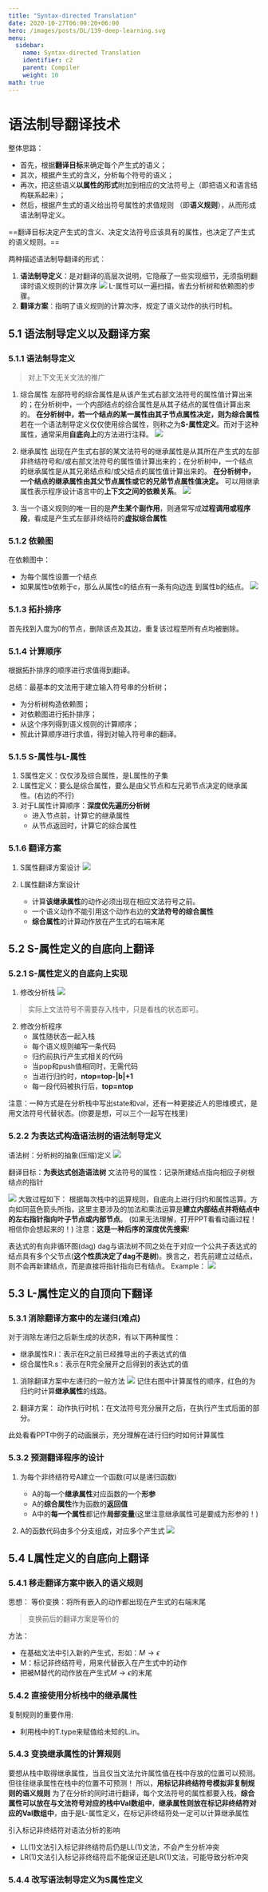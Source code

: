 ```yaml
---
title: "Syntax-directed Translation"
date: 2020-10-27T06:00:20+06:00
hero: /images/posts/DL/139-deep-learning.svg
menu:
  sidebar:
    name: Syntax-directed Translation
    identifier: c2
    parent: Compiler
    weight: 10
math: true
---
```


# 语法制导翻译技术
整体思路：
- 首先，根据**翻译目标**来确定每个产生式的语义；
- 其次，根据产生式的含义，分析每个符号的语义；
- 再次，把这些语义**以属性的形式**附加到相应的文法符号上（即把语义和语言结构联系起来）；
- 然后，根据产生式的语义给出符号属性的求值规则
（即**语义规则**），从而形成语法制导定义。

==翻译目标决定产生式的含义、决定文法符号应该具有的属性，也决定了产生式的语义规则。==

两种描述语法制导翻译的形式：
1. **语法制导定义**：是对翻译的高层次说明，它隐蔽了一些实现细节，无须指明翻译时语义规则的计算次序
![](/images/posts/compiler/25.JPG)
L-属性可以一遍扫描，省去分析树和依赖图的步骤。
2. **翻译方案**：指明了语义规则的计算次序，规定了语义动作的执行时机。

## 5.1 语法制导定义以及翻译方案
### 5.1.1 语法制导定义
> 对上下文无关文法的推广
1. 综合属性
左部符号的综合属性是从该产生式右部文法符号的属性值计算出来的；在分析树中，一个内部结点的综合属性是从其子结点的属性值计算出来的。
**在分析树中，若一个结点的某一属性由其子节点属性决定，则为综合属性**
若在一个语法制导定义仅仅使用综合属性，则称之为**S-属性定义**。而对于这种属性，通常采用**自底向上**的方法进行注释。
![](/images/posts/compiler/21.JPG)

2. 继承属性
出现在产生式右部的某文法符号的继承属性是从其所在产生式的左部非终结符号和/或右部文法符号的属性值计算出来的；在分析树中，一个结点的继承属性是从其兄弟结点和/或父结点的属性值计算出来的。
**在分析树中，一个结点的继承属性由其父节点属性或它的兄弟节点属性值决定。**
可以用继承属性表示程序设计语言中的**上下文之间的依赖关系**。
![](/images/posts/compiler/22.JPG)

3. 当一个语义规则的唯一目的是**产生某个副作用**，则通常写成**过程调用或程序段**，看成是产生式左部非终结符的**虚拟综合属性**

### 5.1.2 依赖图
在依赖图中：
- 为每个属性设置一个结点
- 如果属性b依赖于c，那么从属性c的结点有一条有向边连
到属性b的结点。
![](/images/posts/compiler/23.JPG)

### 5.1.3 拓扑排序
首先找到入度为0的节点，删除该点及其边，重复该过程至所有点均被删除。

### 5.1.4 计算顺序
根据拓扑排序的顺序进行求值得到翻译。

总结：最基本的文法用于建立输入符号串的分析树；
- 为分析树构造依赖图；
- 对依赖图进行拓扑排序；
- 从这个序列得到语义规则的计算顺序；
- 照此计算顺序进行求值，得到对输入符号串的翻译。

### 5.1.5 S-属性与L-属性
1. S属性定义：仅仅涉及综合属性，是L属性的子集
2. L属性定义：要么是综合属性，要么是由父节点和左兄弟节点决定的继承属性。(右边的不行)
3. 对于L属性计算顺序：**深度优先遍历分析树**
    - 进入节点前，计算它的继承属性
    - 从节点返回时，计算它的综合属性

### 5.1.6 翻译方案
1. S属性翻译方案设计
![](/images/posts/compiler/24.JPG)

2. L属性翻译方案设计
    - 计算**该继承属性**的动作必须出现在相应文法符号之前。
    - 一个语义动作不能引用这个动作右边的**文法符号的综合属性**
    - **综合属性**的计算动作放在产生式的右端末尾

## 5.2 S-属性定义的自底向上翻译
### 5.2.1 S-属性定义的自底向上实现
1. 修改分析栈
![](/images/posts/compiler/26.JPG)
> 实际上文法符号不需要存入栈中，只是看栈的状态即可。

2. 修改分析程序
    - 属性随状态一起入栈
    - 每个语义规则编写一条代码
    - 归约前执行产生式相关的代码
    - 当pop和push值相同时，无需代码
    - 当进行归约时，**ntop=top-|b|+1**
    - 每一段代码被执行后，**top=ntop**

注意：一种方式是在分析栈中写出state和val，还有一种更接近人的思维模式，是用文法符号代替状态。(你要是想，可以三个一起写在栈里)

### 5.2.2 为表达式构造语法树的语法制导定义
语法树：分析树的抽象(压缩)定义
![](/images/posts/compiler/27.JPG)

翻译目标：**为表达式创造语法树**
文法符号的属性：记录所建结点指向相应子树根结点的指针

![](/images/posts/compiler/28.JPG)
大致过程如下：
根据每次栈中的运算规则，自底向上进行归约和属性运算。方向如同蓝色箭头所指，这里主要涉及的加法和乘法运算是**建立内部结点并将结点中的左右指针指向叶子节点或内部节点**。
(如果无法理解，打开PPT看看动画过程！相信你会想起来的！)
注意：**这是一种后序的深度优先搜索**!

表达式的有向非循环图(dag)
dag与语法树不同之处在于对应一个公共子表达式的结点具有多个父节点(**这个性质决定了dag不是树**)。换言之，若先前建立过结点，则不会再新建结点，而是直接将指针指向已有结点。
Example：
![](/images/posts/compiler/29.JPG)

## 5.3 L-属性定义的自顶向下翻译
### 5.3.1 消除翻译方案中的左递归(难点)
对于消除左递归之后新生成的状态R，有以下两种属性：
- 继承属性R.i：表示在R之前已经推导出的子表达式的值
- 综合属性R.s：表示在R完全展开之后得到的表达式的值

1. 消除翻译方案中左递归的一般方法
![](/images/posts/compiler/30.JPG)
记住右图中计算属性的顺序，红色的为归约时计算**继承属性**的线路。

2. 翻译方案：
动作执行时机：在文法符号充分展开之后，在执行产生式后面的部分。

此处看看PPT中例子的动画展示，充分理解在进行归约时如何计算属性

### 5.3.2 预测翻译程序的设计
1. 为每个非终结符号A建立一个函数(可以是递归函数)
    - A的每一个**继承属性**对应函数的一个**形参**
    - A的**综合属性**作为函数的**返回值**
    - A中的**每一个属性**都记作**局部变量**(这里注意继承属性可是要成为形参的！)

2. A的函数代码由多个分支组成，对应多个产生式
![](/images/posts/compiler/31.JPG)


## 5.4 L属性定义的自底向上翻译
### 5.4.1 移走翻译方案中嵌入的语义规则
思想：
等价变换：将所有嵌入的动作都出现在产生式的右端末尾

> 变换前后的翻译方案是等价的 

方法：
- 在基础文法中引入新的产生式，形如：$M \rightarrow \epsilon$
- M：标记非终结符号，用来代替嵌入在产生式中的动作
- 把被M替代的动作放在产生式$M \rightarrow \epsilon$的末尾

### 5.4.2 直接使用分析栈中的继承属性
复制规则的重要作用:
- 利用栈中的T.type来赋值给未知的L.in。

### 5.4.3  变换继承属性的计算规则
要想从栈中取得继承属性，当且仅当文法允许属性值在栈中存放的位置可以预测。
但往往继承属性在栈中的位置不可预测！
所以，**用标记非终结符号模拟非复制规则的语义规则**
为了在分析的同时进行翻译，每个文法符号的属性都要入栈，**综合属性可以放在与文法符号对应的栈中Val数组中**，**继承属性则放在标记非终结符对应的Val数组中**，由于是L-属性定义，在标记非终结符处一定可以计算继承属性

引入标记非终结符对语法分析的影响
- LL(1)文法引入标记非终结符后仍是LL(1)文法，不会产生分析冲突
- LR(1)文法引入标记非终结符后不能保证还是LR(1)文法，可能导致分析冲突

### 5.4.4  改写语法制导定义为S属性定义
